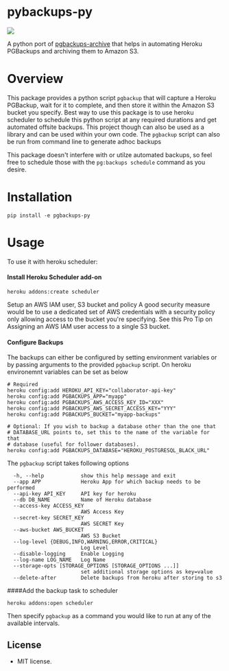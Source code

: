 # pybackups-py

[<img src="https://img.shields.io/pypi/v/pgbackups-py.svg">](https://pypi.python.org/pypi/pgbackups-py)

A python port of [pgbackups-archive](https://github.com/kjohnston/pgbackups-archive)
that helps in automating Heroku PGBackups and archiving them to Amazon S3.

# Overview

This package provides a python script `pgbackup` that will capture a Heroku 
PGBackup, wait for it to complete, and then store it within the Amazon S3 bucket
you specify. Best way to use this package is to use heroku scheduler to schedule 
this python script at any required durations and get automated offsite backups.
This project though can also be used as a library and can be used within
your own code. The `pgbackup` script can also be run 
from command line to generate adhoc backups


This package doesn't interfere with or utilze automated backups, so feel free to 
schedule those with the `pg:backups schedule` command as you desire.

# Installation

    pip install -e pgbackups-py

# Usage

To use it with heroku scheduler:

#### Install Heroku Scheduler add-on

    heroku addons:create scheduler

Setup an AWS IAM user, S3 bucket and policy
A good security measure would be to use a dedicated set of AWS credentials with 
a security policy only allowing access to the bucket you're specifying. See this 
Pro Tip on Assigning an AWS IAM user access to a single S3 bucket.

#### Configure Backups

The backups can either be configured by setting environment variables or by 
passing arguments to the provided `pgbackup` script. On heroku environemnt 
variables can be set as below  

    # Required
    heroku config:add HEROKU_API_KEY="collaborator-api-key"
    heroku config:add PGBACKUPS_APP="myapp"
    heroku config:add PGBACKUPS_AWS_ACCESS_KEY_ID="XXX"
    heroku config:add PGBACKUPS_AWS_SECRET_ACCESS_KEY="YYY"
    heroku config:add PGBACKUPS_BUCKET="myapp-backups"    

    # Optional: If you wish to backup a database other than the one that
    # DATABASE_URL points to, set this to the name of the variable for that
    # database (useful for follower databases).
    heroku config:add PGBACKUPS_DATABASE="HEROKU_POSTGRESQL_BLACK_URL"
    
The `pgbackup` script takes following options

      -h, --help            show this help message and exit
      --app APP             Heroku App for which backup needs to be performed
      --api-key API_KEY     API key for heroku
      --db DB_NAME          Name of Heroku database
      --access-key ACCESS_KEY
                            AWS Access Key
      --secret-key SECRET_KEY
                            AWS SECRET Key
      --aws-bucket AWS_BUCKET
                            AWS S3 Bucket
      --log-level {DEBUG,INFO,WARNING,ERROR,CRITICAL}
                            Log Level
      --disable-logging     Enable Logging
      --log-name LOG_NAME   Log Name
      --storage-opts [STORAGE_OPTIONS [STORAGE_OPTIONS ...]]
                            set additional storage options as key=value
      --delete-after        Delete backups from heroku after storing to s3

####Add the backup task to scheduler

    heroku addons:open scheduler

Then specify `pgbackup` as a command you would like to run at any of the available intervals.


## License

* MIT license.